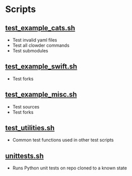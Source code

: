 # Scripts

## [test_example_cats.sh](test_example_cats.sh)

- Test invalid yaml files
- Test all clowder commands
- Test submodules

## [test_example_swift.sh](test_example_swift.sh)

- Test forks

## [test_example_misc.sh](test_example_misc.sh)

- Test sources
- Test forks

## [test_utilities.sh](test_utilities.sh)

- Common test functions used in other test scripts

## [unittests.sh](unittests.sh)

- Runs Python unit tests on repo cloned to a known state
